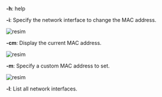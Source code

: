 **-h**: help 

**-i**: Specify the network interface to change the MAC address.

![resim](https://github.com/user-attachments/assets/9c1861e3-1e69-45f0-8c00-edb5d4b56934)

**-cm**: Display the current MAC address.

![resim](https://github.com/user-attachments/assets/adaa2e1f-3f2b-439c-a3d5-9cd110c2302d)

**-m**: Specify a custom MAC address to set.

![resim](https://github.com/user-attachments/assets/4371bd42-aee0-4e90-96bb-bf900c4dbf39)


**-l**: List all network interfaces.
